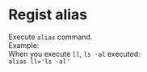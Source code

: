 # Regist alias  
Execute `alias` command.  
Example:  
When you execute `ll`, `ls -al` executed:  
`alias ll='ls -al'`  
